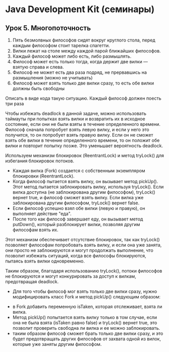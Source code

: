 # Java Development Kit (семинары)

## Урок 5. Многопоточность

1. Пять безмолвных философов сидят вокруг круглого стола, перед каждым философом стоит тарелка спагетти.
2. Вилки лежат на столе между каждой парой ближайших философов.
3. Каждый философ может либо есть, либо размышлять.
4. Философ может есть только тогда, когда держит две вилки — взятую справа и слева.
5. Философ не может есть два раза подряд, не прервавшись на размышления (можно не учитывать)
6. Философ может взять только две вилки сразу, то есть обе вилки должны быть свободны

Описать в виде кода такую ситуацию. Каждый философ должен поесть три раза

Чтобы избежать deadlock в данной задаче, можно использовать таймауты при попытках взять вилки и возвратить их в 
исходное состояние, если они не были взяты в течение определенного времени.
Философ сначала попробует взять левую вилку, и если у него это получится, то он попробует взять правую вилку. 
Если он не сможет взять обе вилки в течение определенного времени, то он положит обе вилки и повторит попытку позже. 
Это уменьшает вероятность deadlock.

Используем механизм блокировок (ReentrantLock) и метод tryLock() для избегания блокировок потоков.
- Каждая вилка (Fork) создается с собственным экземпляром блокировки (ReentrantLock).
- Когда философ пытается взять вилку, он вызывает метод pickUp(). 
Этот метод пытается заблокировать вилку, используя tryLock(). 
Если вилка доступна (не заблокирована другим философом), tryLock() вернет true, и философ сможет взять вилку. 
Если вилка уже заблокирована другим философом, tryLock() вернет false.
- Если философ успешно взял обе вилки (левую и правую), он выполняет действие "еда".
- После того как философ завершает еду, он вызывает метод putDown(), 
который разблокирует вилки, позволяя другим философам взять их.

Этот механизм обеспечивает отсутствие блокировок, так как tryLock() позволяет философам попробовать взять вилку, 
и если она уже занята, они просто не заблокируются и могут продолжать выполнение, что позволит избежать ситуаций, 
когда все философы блокируются, пытаясь взять вилки одновременно.

Таким образом, благодаря использованию tryLock(), потоки философов не блокируются и могут конкурировать 
за доступ к вилкам, предотвращая deadlock.

* Для того чтобы философ мог взять только две вилки сразу, нужно модифицировать класс Fork и метод pickUp() следующим образом:
- в Fork добавить переменную isTaken, которая отслеживает, взята ли вилка. 
- Метод pickUp() попытается взять вилку только в том случае, если она не была взята (isTaken равно false) и tryLock() вернет true,
 это позволит проверить свободна ли вилка и ее можно заблокировать.
- таким образом философ сможет брать только две вилки сразу, и это будет предотвращать других философов от захвата одной из вилок, 
которые уже заняты другим философом.